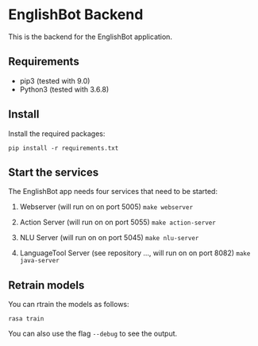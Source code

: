 # EnglishBot Backend
This is the backend for the EnglishBot application.

## Requirements
- pip3 (tested with 9.0)
- Python3 (tested with 3.6.8)

## Install
Install the required packages:

`pip install -r requirements.txt`

## Start the services
The EnglishBot app needs four services that need to be started:
1. Webserver (will run on on port 5005)
`make webserver`

2. Action Server (will run on on port 5055)
`make action-server`

3. NLU Server (will run on on port 5045)
`make nlu-server`

4. LanguageTool Server (see repository ..., will run on on port 8082)
`make java-server`

## Retrain models
You can rtrain the models as follows:

`rasa train`

You can also use the flag `--debug` to see the output.
